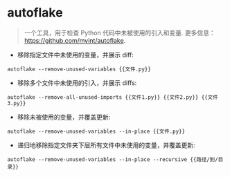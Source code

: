 # autoflake

> 一个工具，用于检查 Python 代码中未被使用的引入和变量.
> 更多信息：<https://github.com/myint/autoflake>.

- 移除指定文件中未使用的变量，并展示 diff:

`autoflake --remove-unused-variables {{文件.py}}`

- 移除多个文件中未使用的引入，并展示 diffs:

`autoflake --remove-all-unused-imports {{文件1.py}} {{文件2.py}} {{文件3.py}}`

- 移除未被使用的变量，并覆盖更新:

`autoflake --remove-unused-variables --in-place {{文件.py}}`

- 递归地移除指定文件夹下层所有文件中未使用的变量，并覆盖更新:

`autoflake --remove-unused-variables --in-place --recursive {{路径/到/目录}}`
